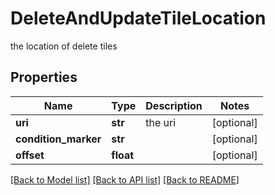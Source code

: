 # DeleteAndUpdateTileLocation

the location of delete tiles
## Properties
Name | Type | Description | Notes
------------ | ------------- | ------------- | -------------
**uri** | **str** | the uri | [optional] 
**condition_marker** | **str** |  | [optional] 
**offset** | **float** |  | [optional] 

[[Back to Model list]](../README.md#documentation-for-models) [[Back to API list]](../README.md#documentation-for-api-endpoints) [[Back to README]](../README.md)


